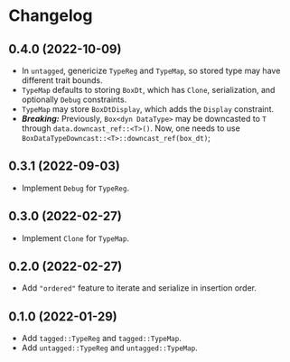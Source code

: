 # Changelog

## 0.4.0 (2022-10-09)

* In `untagged`, genericize `TypeReg` and `TypeMap`, so stored type may have different trait bounds.
* `TypeMap` defaults to storing `BoxDt`, which has `Clone`, serialization, and optionally `Debug` constraints.
* `TypeMap` may store `BoxDtDisplay`, which adds the `Display` constraint.
* ***Breaking:*** Previously, `Box<dyn DataType>` may be downcasted to `T` through `data.downcast_ref::<T>()`. Now, one needs to use `BoxDataTypeDowncast::<T>::downcast_ref(box_dt)`;

## 0.3.1 (2022-09-03)

* Implement `Debug` for `TypeReg`.

## 0.3.0 (2022-02-27)

* Implement `Clone` for `TypeMap`.

## 0.2.0 (2022-02-27)

* Add `"ordered"` feature to iterate and serialize in insertion order.

## 0.1.0 (2022-01-29)

* Add `tagged::TypeReg` and `tagged::TypeMap`.
* Add `untagged::TypeReg` and `untagged::TypeMap`.
